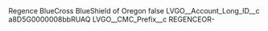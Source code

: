 <?xml version="1.0" encoding="UTF-8"?>
<CustomMetadata xmlns="http://soap.sforce.com/2006/04/metadata" xmlns:xsi="http://www.w3.org/2001/XMLSchema-instance" xmlns:xsd="http://www.w3.org/2001/XMLSchema">
    <label>Regence BlueCross BlueShield of Oregon</label>
    <protected>false</protected>
    <values>
        <field>LVGO__Account_Long_ID__c</field>
        <value xsi:type="xsd:string">a8D5G0000008bbRUAQ</value>
    </values>
    <values>
        <field>LVGO__CMC_Prefix__c</field>
        <value xsi:type="xsd:string">REGENCEOR-</value>
    </values>
</CustomMetadata>
